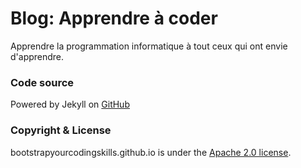 # Blog: Apprendre à coder

Apprendre la programmation informatique à tout ceux qui ont envie d'apprendre.


### Code source

Powered by Jekyll on [GitHub](https://github.com/BootstrapYourCodingSkills/bootstrapyourcodingskills.github.io)

### Copyright & License

bootstrapyourcodingskills.github.io is under the [Apache 2.0 license](http://www.apache.org/licenses/LICENSE-2.0).
